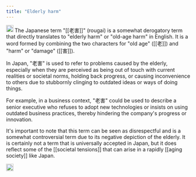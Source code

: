 ```yaml
---
title: "Elderly harm"
---
```


<img src='https://scrapbox.io/api/pages/nishio/GPT/icon' alt='GPT.icon' height="19.5"/> The Japanese term "[[老害]]" (rougai) is a somewhat derogatory term that directly translates to "elderly harm" or "old-age harm" in English. It is a word formed by combining the two characters for "old age" ([[老]]) and "harm" or "damage" ([[害]]).

In Japan, "老害" is used to refer to problems caused by the elderly, especially when they are perceived as being out of touch with current realities or societal norms, holding back progress, or causing inconvenience to others due to stubbornly clinging to outdated ideas or ways of doing things.

For example, in a business context, "老害" could be used to describe a senior executive who refuses to adopt new technologies or insists on using outdated business practices, thereby hindering the company's progress or innovation.

It's important to note that this term can be seen as disrespectful and is a somewhat controversial term due to its negative depiction of the elderly. It is certainly not a term that is universally accepted in Japan, but it does reflect some of the [[societal tensions]] that can arise in a rapidly [[aging society]] like Japan.

<img src='https://scrapbox.io/api/pages/nishio/en/icon' alt='en.icon' height="19.5"/>
